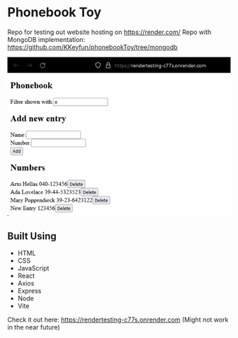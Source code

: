 # Phonebook Toy

Repo for testing out website hosting on https://render.com/
Repo with MongoDB implementation:
https://github.com/KKeyfun/phonebookToy/tree/mongodb

![Screenshot](https://github.com/KKeyfun/phonebookToy/blob/main/s5drtIb.png)

## Built Using
- HTML
- CSS
- JavaScript
- React
- Axios
- Express
- Node
- Vite

Check it out here: https://rendertesting-c77s.onrender.com
(Might not work in the near future)